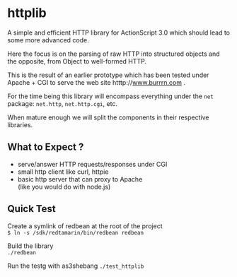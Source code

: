 httplib
=======

A simple and efficient HTTP library for ActionScript 3.0 which
should lead to some more advanced code.


Here the focus is on the parsing of raw HTTP into structured objects
and the opposite, from Object to well-formed HTTP.

This is the result of an earlier prototype which has been tested
under Apache + CGI to serve the web site htttp://www.burrrn.com .

For the time being this library will encompass everything under
the `net` package: `net.http`, `net.http.cgi`, etc.

When mature enough we will split the components in their
respective libraries.

What to Expect ?
----------------

  - serve/answer HTTP requests/responses under CGI
  - small http client like curl, httpie
  - basic http server that can proxy to Apache  
    (like you would do with node.js)

Quick Test
----------

Create a symlink of redbean at the root of the project  
`$ ln -s /sdk/redtamarin/bin/redbean redbean`

Build the library  
`./redbean`

Run the testg with as3shebang
`./test_httplib`
